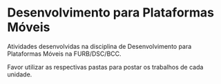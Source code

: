 # Desenvolvimento para Plataformas Móveis

Atividades desenvolvidas na disciplina de Desenvolvimento para Plataformas Móveis na FURB/DSC/BCC.

Favor utilizar as respectivas pastas para postar os trabalhos de cada unidade.  

